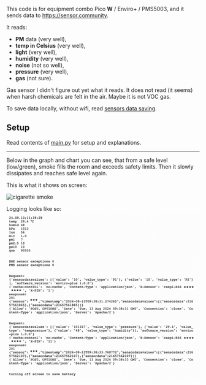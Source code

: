 This code is for equipment combo Pico **W** / Enviro+ / PMS5003, and it sends data 
to https://sensor.community.

It reads: 
- **PM** data (very well), 
- **temp in Celsius** (very well), 
- **light** (very well), 
- **humidity** (very well), 
- **noise** (not so well), 
- **pressure** (very well),
- **gas** (not sure).

Gas sensor I didn't figure out yet what it reads. It does not read (it seems) when harsh
chemicals are felt in the air. Maybe it is not VOC gas.

To save data locally, without wifi, read [sensors data saving](../savetofile/README.md).

Setup
-----
Read contents of [main.py](main.py) for setup and explanations.

----

Below in the graph and chart you can see, that from a safe level (low/green), 
smoke fills the room and exceeds safety limits. Then it slowly dissipates and 
reaches safe level again.

This is what it shows on screen:

![cigarette smoke](../../doc/cigarette%20smoke.jpeg)

Logging looks like so: 
![logging](./doc/logging.png)



